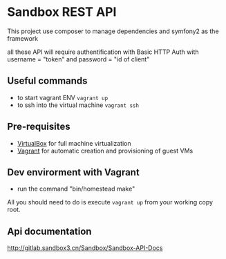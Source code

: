 # Sandbox REST API

This project use composer to manage dependencies
and symfony2 as the framework

all these API will require authentification with  Basic HTTP Auth
with username = "token" and password = "id of client"

## Useful commands
  * to start vagrant ENV `vagrant up` 
  * to ssh into the virtual machine `vagrant ssh`

## Pre-requisites

* [VirtualBox](http://www.virtualbox.org/) for full machine virtualization
* [Vagrant](http://www.vagrantup.com/) for automatic creation and provisioning of guest VMs

## Dev envirorment with Vagrant

* run the command "bin/homestead make"

All you should need to do is execute `vagrant up` from your working copy root.

## Api documentation

http://gitlab.sandbox3.cn/Sandbox/Sandbox-API-Docs
